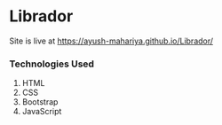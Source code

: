 # Librador

Site is live at https://ayush-mahariya.github.io/Librador/


### Technologies Used
1. HTML
2. CSS
3. Bootstrap
4. JavaScript
